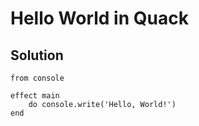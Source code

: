 # Hello World in Quack

## Solution

```Quack
from console

effect main
    do console.write('Hello, World!')
end

```